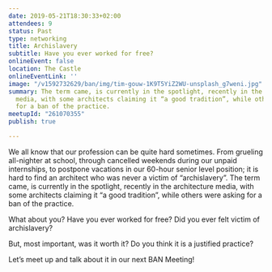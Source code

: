 ```yaml
---
date: 2019-05-21T18:30:33+02:00
attendees: 9
status: Past
type: networking
title: Archislavery
subtitle: Have you ever worked for free?
onlineEvent: false
location: The Castle
onlineEventLink: ''
image: "/v1592732629/ban/img/tim-gouw-1K9T5YiZ2WU-unsplash_g7weni.jpg"
summary: The term came, is currently in the spotlight, recently in the architecture
  media, with some architects claiming it “a good tradition”, while others were asking
  for a ban of the practice.
meetupId: "261070355"
publish: true

---
```

We all know that our profession can be quite hard sometimes. From grueling all-nighter at school, through cancelled weekends during our unpaid internships, to postpone vacations in our 60-hour senior level position; it is hard to find an architect who was never a victim of “archislavery”. The term came, is currently in the spotlight, recently in the architecture media, with some architects claiming it “a good tradition”, while others were asking for a ban of the practice.

What about you? Have you ever worked for free? Did you ever felt victim of archislavery?

But, most important, was it worth it? Do you think it is a justified practice?

Let’s meet up and talk about it in our next BAN Meeting!